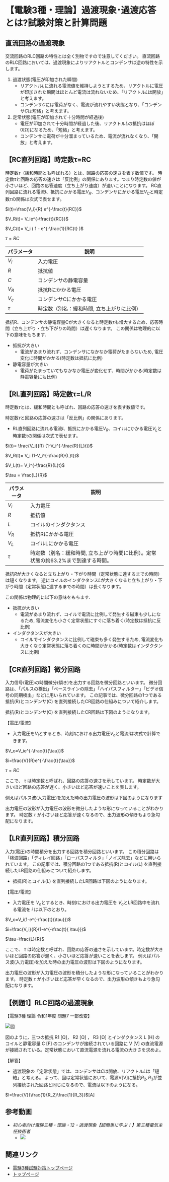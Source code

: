 # 【電験3種・理論】過渡現象･過渡応答とは?試験対策と計算問題

## 直流回路の過渡現象

交流回路のRLC回路の特性とは全く別物ですので注意してください。
直流回路のRLC回路においては、過渡現象によりリアクトルとコンデンサは逆の特性を示します。

1. 過渡状態(電圧が印加された瞬間)
    - リアクトル$L$に流れる電流値を維持しようとするため、リアクトルに電圧が印加された瞬間はほとんど電流は流れないため、「リアクトル$L$は開放」と考えます。
    - コンデンサ$C$には電荷がなく、電流が流れやすい状態となり、「コンデンサ$C$は短絡」と考えます。
2. 定常状態(電圧が印加されて十分時間が経過後)
    - 電圧が印加されて十分時間が経過した後、リアクトル$L$の抵抗はほぼ0[Ω]になるため、「短絡」と考えます。
    - コンデンサに電荷が十分溜まっているため、電流が流れなくなり、「開放」と考えます。

## 【RC直列回路】時定数τ=RC


時定数$\tau$（緩和時間とも呼ばれる）とは、回路の応答の速さを表す数値です。
時定数$\tau$と回路の応答の速さは「反比例」の関係にあります。つまり時定数の値が小さいほど、回路の応答速度（立ち上がり速度）が速いことになります。
RC直列回路に流れる電流$I$、抵抗にかかる電圧$V_R$、コンデンサにかかる電圧$V_C$と時定数$\tau$の関係は次式で表せます。

$i(t)=\frac{V_i}{R} e^{-\frac{t}{RC}}$

$V_R(t)= V_ie^{-\frac{t}{RC}}$

$V_C(t)= V_i ( 1 - e^{-\frac{1}{RC}t} )$

$\tau =RC$

パラメータ|説明
--|--
$V_i$|入力電圧
$R$|抵抗値
$C$|コンデンサの静電容量
$V_R$|抵抗Rにかかる電圧
$V_c$|コンデンサCにかかる電圧
$\tau$|時定数（別名：緩和時間, 立ち上がりに比例）

抵抗R、コンデンサの静電容量Cが大きくなると時定数τも増大するため、応答時間（立ち上がり・立ち下がりの時間）は遅くなります。
この関係は物理的に以下の意味をもちます.

- 抵抗が大きい
    - 電流があまり流れず、コンデンサになかなか電荷がたまらないため, 電圧変化に時間がかかる(時定数は抵抗に比例)
- 静電容量が大きい
    - 電荷がたまっていてもなかなか電圧が変化せず、時間がかかる(時定数は静電容量にも比例)


## 【RL直列回路】時定数τ=L/R

時定数$\tau$とは、緩和時間とも呼ばれ、回路の応答の速さを表す数値です。

時定数$\tau$と回路の応答の速さは「反比例」の関係にあります。

- RL直列回路に流れる電流$I$、抵抗にかかる電圧$V_R$、コイルにかかる電圧$V_L$と時定数$\tau$の関係は次式で表せます。

$i(t)= \frac{V_i}{R} (1-V_i^{-\frac{R}{L}t})$

$V_R(t)= V_i (1-V_i^{-\frac{R}{L}t})$

$V_L(t)= V_i^{-\frac{R}{L}t}$

$\tau = \frac{L}{R}$

パラメータ|説明
--|--
$V_i$|入力電圧
$R$|抵抗値
$L$|コイルのインダクタンス
$V_R$|抵抗Rにかかる電圧
$V_L$|コイルLにかかる電圧
$\tau$|時定数（別名：緩和時間, 立ち上がり時間に比例）。定常状態の約63.2%まで到達する時間。

抵抗$R$が大きくなると立ち上がり・下がり時間（定常状態に達するまでの時間）は短くなります。
逆にコイルのインダクタンス$L$が大きくなると立ち上がり・下がり時間（定常状態に達するまでの時間）は長くなります。

この関係は物理的に以下の意味をもちます.

- 抵抗が大きい
    - 電流があまり流れず、コイルで電流に比例して発生する磁束も少しになるため, 電流変化も小さく定常状態にすぐに落ち着く(時定数は抵抗に反比例)
- インダクタンスが大きい
    - コイルでインダクタンスに比例して磁束も多く発生するため, 電流変化も大きくなり定常状態に落ち着くのに時間がかかる(時定数はインダクタンスに比例)


## 【CR直列回路】微分回路

入力信号(電圧)の時間微分(傾き)を出力する回路を微分回路といいます。
微分回路は、「パルスの検出」「ベースラインの除去」「ハイパスフィルター」「ビデオ信号の同期検出」などに用いられています。
この記事では、微分回路の1つである抵抗(R)とコンデンサ(C) を直列接続したCR回路の仕組みについて紹介します。

抵抗(R)とコンデンサ(C) を直列接続したCR回路は下図のようになります。


【電圧/電流】

- 入力電圧を$V_i$とするとき、時刻$t$における出力電圧$V_o$と電流$i$は次式で計算できます。

$V_o=V_ie^{-\frac{t}{\tau}}$

$i=\frac{V}{R}e^{-\frac{t}{\tau}}$

$\tau =RC$

ここで、 $\tau$ は時定数と呼ばれ、回路の応答の速さを示しています。
時定数が大きいほど回路の応答が遅く、小さいほど応答が速いことを表します。

例えばパルス波(入力電圧)を加えた時の出力電圧の波形は下図のようになります

出力電圧の波形が入力電圧の波形を微分したような形になっていることがわかります。
時定数 $\tau$ が小さいほど応答が速くなるので、出力波形の傾きもより急勾配になります。


## 【LR直列回路】積分回路

入力(電圧)の時間積分を出力する回路を積分回路といいます。
この積分回路は「検波回路」「ディレイ回路」「ローパスフィルタ」「ノイズ除去」などに用いられています。
この記事では、積分回路の1つである抵抗(R)とコイル(L) を直列接続したLR回路の仕組みについて紹介します。

- 抵抗(R)とコイル(L) を直列接続したLR回路は下図のようになります。


【電圧/電流】

- 入力電圧を $V_o$とするとき、時刻$t$における出力電圧を $V_o$とLR回路中を流れる電流を $i$ は以下のとおり。

$V_o=V_i(1-e^{-\frac{t}{\tau}})$

$i=\frac{V_i}{R}(1-e^{-\frac{t}{ \tau}})$

$\tau=\frac{L}{R}$

ここで、 $\tau$ は時定数と呼ばれ、回路の応答の速さを示しています。時定数が大きいほど回路の応答が遅く、小さいほど応答が速いことを表します。
例えばパルス波(入力電圧)を加えた時の出力電圧の波形は下図のようになります。

出力電圧の波形が入力電圧の波形を積分したような形になっていることがわかります。
時定数 $\tau$ が小さいほど応答が早くなるので、出力波形の傾きもより急勾配になります。

## 【例題1】RLC回路の過渡現象

【電験3種 理論 令和1年度 問題7 一部改変】

![図](./assets/3-3-katogensho1.jpg) 

図のように，三つの抵抗 R1 [Ω]， R2 [Ω] ， R3 [Ω] とインダクタンス L [H] のコイルと静電容量 C [F] のコンデンサが接続されている回路に V [V] の直流電源が接続されている。定常状態において直流電源を流れる電流の大きさを求めよ。

【解答】

- 過渡現象の「定常状態」では、コンデンサは$C$は開放、リアクトル$L$は「短絡」と考える。
よって、図は定常状態において、電源V[V]に抵抗$R_2, R_3$が並列接続された回路と同じになるので、電流は以下のようになる。

$I=\frac{V}{\frac{1}{R_2}\frac{1}{R_3}}$[A]


## 参考動画

- *初心者向け電験三種・理論・12・過渡現象【超簡単に学ぶ！】第三種電気主任技術者*
    - [![](https://img.youtube.com/vi/HZUpaZjXmxY/0.jpg)](https://www.youtube.com/watch?v=HZUpaZjXmxY)

## 関連リンク

- [電験3種試験対策トップページ](../index.md)
- [トップページ](../../../index.md)